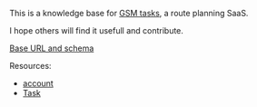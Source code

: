This is a knowledge base for [GSM tasks](https://gsmtasks.com/), a route planning SaaS.

I hope others will find it usefull and contribute.

[Base URL and schema](base.md)

Resources:

- [account](account.md)
- [Task](task.md)
